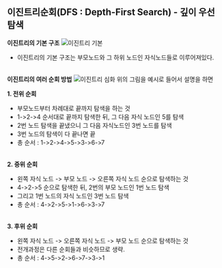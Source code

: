 ## 이진트리순회(DFS : Depth-First Search) - 깊이 우선 탐색
**이진트리의 기본 구조**
![이진트리 기본](https://user-images.githubusercontent.com/84119178/155954894-4ebc931e-05e5-4817-aa8c-fc247c9e944a.png)
- 이진트리의 기본 구조는 부모노드와 그 하위 노드인 자식노드들로 이루어져있다.
</br></br>

**이진트리의 여러 순회 방법**
![이진트리 심화](https://user-images.githubusercontent.com/84119178/155956092-ebe9bd0c-fff5-4225-8af2-7e5ff7acd84c.png)
위의 그림을 예시로 들어서 설명을 하면

**1. 전위 순회**
- 부모노드부터 차례대로 끝까지 탐색을 하는 것
- 1->2->4 순서대로 끝까지 탐색한 뒤, 그 다음 자식 노드인 5를 탐색
- 2번 노드 탐색을 끝냈으니 그 다음 자식노드인 3번 노드를 탐색
- 3번 노드의 탐색이 다 끝나면 끝
- 총 순서 : 1->2->4->5->3->6->7
</br></br>

**2. 중위 순회**
- 왼쪽 자식 노드 -> 부모 노드 -> 오른쪽 자식 노드 순으로 탐색하는 것
- 4->2->5 순으로 탐색한 뒤, 2번의 부모 노드인 1번 노드 탐색
- 그리고 1번 노드의 자식 노드인 3번 노드 탐색
- 총 순서 : 4->2->5->1->6->3->7
</br></br>

**3. 후위 순회**
- 왼쪽 자식 노드 -> 오른쪽 자식 노드 -> 부모 노드 순으로 탐색하는 것
- 전개과정은 다른 순회들과 비슷하므로 생략.
- 총 순서 : 4->5->2->6->7->3->1 
